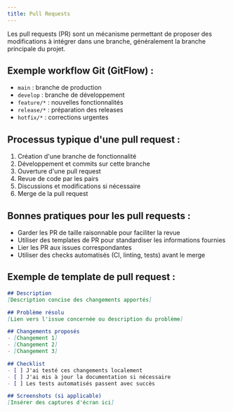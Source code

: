 ```yaml
---
title: Pull Requests
---
```

Les pull requests (PR) sont un mécanisme permettant de proposer des modifications à intégrer dans une branche, généralement la branche principale du projet.

## Exemple workflow Git (GitFlow) :
- `main` : branche de production
- `develop` : branche de développement
- `feature/*` : nouvelles fonctionnalités
- `release/*` : préparation des releases
- `hotfix/*` : corrections urgentes

## Processus typique d'une pull request :
1. Création d'une branche de fonctionnalité
2. Développement et commits sur cette branche
3. Ouverture d'une pull request
4. Revue de code par les pairs
5. Discussions et modifications si nécessaire
6. Merge de la pull request

## Bonnes pratiques pour les pull requests :
- Garder les PR de taille raisonnable pour faciliter la revue
- Utiliser des templates de PR pour standardiser les informations fournies
- Lier les PR aux issues correspondantes
- Utiliser des checks automatisés (CI, linting, tests) avant le merge
## Exemple de template de pull request :
```md
## Description
[Description concise des changements apportés]

## Problème résolu
[Lien vers l'issue concernée ou description du problème]

## Changements proposés
- [Changement 1]
- [Changement 2]
- [Changement 3]

## Checklist
- [ ] J'ai testé ces changements localement
- [ ] J'ai mis à jour la documentation si nécessaire
- [ ] Les tests automatisés passent avec succès

## Screenshots (si applicable)
[Insérer des captures d'écran ici]
```
